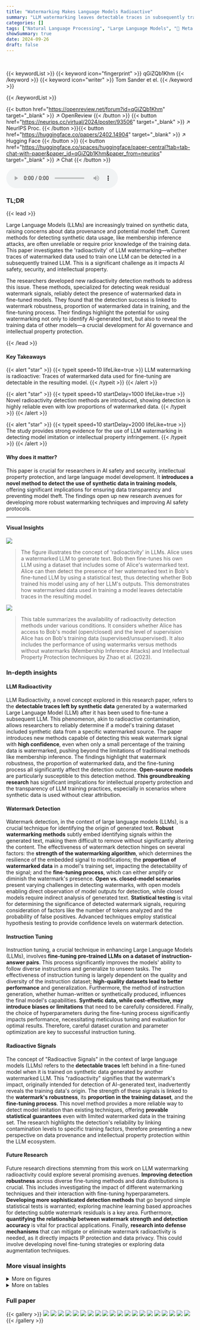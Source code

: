 ```yaml
---
title: "Watermarking Makes Language Models Radioactive"
summary: "LLM watermarking leaves detectable traces in subsequently trained models, enabling detection of synthetic data usage—a phenomenon termed 'radioactivity'."
categories: []
tags: ["Natural Language Processing", "Large Language Models", "🏢 Meta FAIR",]
showSummary: true
date: 2024-09-26
draft: false
---
```


<br>

{{< keywordList >}}
{{< keyword icon="fingerprint" >}} qGiZQb1Khm {{< /keyword >}}
{{< keyword icon="writer" >}} Tom Sander et el. {{< /keyword >}}
 
{{< /keywordList >}}

{{< button href="https://openreview.net/forum?id=qGiZQb1Khm" target="_blank" >}}
↗ OpenReview
{{< /button >}}
{{< button href="https://neurips.cc/virtual/2024/poster/93506" target="_blank" >}}
↗ NeurIPS Proc.
{{< /button >}}{{< button href="https://huggingface.co/papers/2402.14904" target="_blank" >}}
↗ Hugging Face
{{< /button >}}
{{< button href="https://huggingface.co/spaces/huggingface/paper-central?tab=tab-chat-with-paper&paper_id=qGiZQb1Khm&paper_from=neurips" target="_blank" >}}
↗ Chat
{{< /button >}}



<audio controls>
    <source src="https://ai-paper-reviewer.com/qGiZQb1Khm/podcast.wav" type="audio/wav">
    Your browser does not support the audio element.
</audio>


### TL;DR


{{< lead >}}

Large Language Models (LLMs) are increasingly trained on synthetic data, raising concerns about data provenance and potential model theft. Current methods for detecting synthetic data usage, like membership inference attacks, are often unreliable or require prior knowledge of the training data. This paper investigates the 'radioactivity' of LLM watermarking—whether traces of watermarked data used to train one LLM can be detected in a subsequently trained LLM.  This is a significant challenge as it impacts AI safety, security, and intellectual property.

The researchers developed new radioactivity detection methods to address this issue. These methods, specialized for detecting weak residual watermark signals, reliably detect the presence of watermarked data in fine-tuned models. They found that the detection success is linked to watermark robustness, proportion of watermarked data in training, and the fine-tuning process.  Their findings highlight the potential for using watermarking not only to identify AI-generated text, but also to reveal the training data of other models—a crucial development for AI governance and intellectual property protection.

{{< /lead >}}


#### Key Takeaways

{{< alert "star" >}}
{{< typeit speed=10 lifeLike=true >}} LLM watermarking is radioactive: Traces of watermarked data used for fine-tuning are detectable in the resulting model. {{< /typeit >}}
{{< /alert >}}

{{< alert "star" >}}
{{< typeit speed=10 startDelay=1000 lifeLike=true >}} Novel radioactivity detection methods are introduced, showing detection is highly reliable even with low proportions of watermarked data. {{< /typeit >}}
{{< /alert >}}

{{< alert "star" >}}
{{< typeit speed=10 startDelay=2000 lifeLike=true >}} The study provides strong evidence for the use of LLM watermarking in detecting model imitation or intellectual property infringement. {{< /typeit >}}
{{< /alert >}}

#### Why does it matter?
This paper is crucial for researchers in AI safety and security, intellectual property protection, and large language model development. It **introduces a novel method to detect the use of synthetic data in training models**, offering significant implications for ensuring data transparency and preventing model theft. The findings open up new research avenues for developing more robust watermarking techniques and improving AI safety protocols.

------
#### Visual Insights



![](https://ai-paper-reviewer.com/qGiZQb1Khm/figures_0_1.jpg)

> The figure illustrates the concept of 'radioactivity' in LLMs. Alice uses a watermarked LLM to generate text. Bob then fine-tunes his own LLM using a dataset that includes some of Alice's watermarked text.  Alice can then detect the presence of her watermarked text in Bob's fine-tuned LLM by using a statistical test, thus detecting whether Bob trained his model using any of her LLM's outputs. This demonstrates how watermarked data used in training a model leaves detectable traces in the resulting model.





![](https://ai-paper-reviewer.com/qGiZQb1Khm/tables_3_1.jpg)

> This table summarizes the availability of radioactivity detection methods under various conditions. It considers whether Alice has access to Bob's model (open/closed) and the level of supervision Alice has on Bob's training data (supervised/unsupervised). It also includes the performance of using watermarks versus methods without watermarks (Membership Inference Attacks) and Intellectual Property Protection techniques by Zhao et al. (2023).





### In-depth insights


#### LLM Radioactivity
LLM Radioactivity, a novel concept explored in this research paper, refers to the **detectable traces left by synthetic data** generated by a watermarked Large Language Model (LLM) after it has been used to fine-tune a subsequent LLM.  This phenomenon, akin to radioactive contamination, allows researchers to reliably determine if a model's training dataset included synthetic data from a specific watermarked source. The paper introduces new methods capable of detecting this weak watermark signal with **high confidence**, even when only a small percentage of the training data is watermarked, pushing beyond the limitations of traditional methods like membership inference.  The findings highlight that watermark robustness, the proportion of watermarked data, and the fine-tuning process all significantly affect the detection outcome.  **Open-source models** are particularly susceptible to this detection method.  **This groundbreaking research** has significant implications for intellectual property protection and the transparency of LLM training practices, especially in scenarios where synthetic data is used without clear attribution.

#### Watermark Detection
Watermark detection, in the context of large language models (LLMs), is a crucial technique for identifying the origin of generated text.  **Robust watermarking methods** subtly embed identifying signals within the generated text, making them difficult to remove without significantly altering the content.  The effectiveness of watermark detection hinges on several factors: the **strength of the watermarking algorithm**, which determines the resilience of the embedded signal to modifications; the **proportion of watermarked data** in a model's training set, impacting the detectability of the signal; and the **fine-tuning process**, which can either amplify or diminish the watermark's presence.  **Open vs. closed-model scenarios** present varying challenges in detecting watermarks, with open models enabling direct observation of model outputs for detection, while closed models require indirect analysis of generated text.  **Statistical testing** is vital for determining the significance of detected watermark signals, requiring consideration of factors like the number of tokens analyzed and the probability of false positives.  Advanced techniques employ statistical hypothesis testing to provide confidence levels on watermark detection.

#### Instruction Tuning
Instruction tuning, a crucial technique in enhancing Large Language Models (LLMs), involves **fine-tuning pre-trained LLMs on a dataset of instruction-answer pairs**. This process significantly improves the models' ability to follow diverse instructions and generalize to unseen tasks.  The effectiveness of instruction tuning is largely dependent on the quality and diversity of the instruction dataset;  **high-quality datasets lead to better performance** and generalization.  Furthermore, the method of instruction generation, whether human-written or synthetically produced, influences the final model's capabilities.  **Synthetic data, while cost-effective, may introduce biases or limitations** that need to be carefully considered.  Finally, the choice of hyperparameters during the fine-tuning process significantly impacts performance, necessitating meticulous tuning and evaluation for optimal results.  Therefore, careful dataset curation and parameter optimization are key to successful instruction tuning.

#### Radioactive Signals
The concept of "Radioactive Signals" in the context of large language models (LLMs) refers to the **detectable traces** left behind in a fine-tuned model when it is trained on synthetic data generated by another watermarked LLM.  This "radioactivity" signifies that the watermark's impact, originally intended for detection of AI-generated text, inadvertently reveals the training data's origin.  The strength of these signals is linked to the **watermark's robustness**, its **proportion in the training dataset**, and the **fine-tuning process**.  This novel method provides a more reliable way to detect model imitation than existing techniques, offering **provable statistical guarantees** even with limited watermarked data in the training set. The research highlights the detection's reliability by linking contamination levels to specific training factors, therefore presenting a new perspective on data provenance and intellectual property protection within the LLM ecosystem.

#### Future Research
Future research directions stemming from this work on LLM watermarking radioactivity could explore several promising avenues. **Improving detection robustness** across diverse fine-tuning methods and data distributions is crucial.  This includes investigating the impact of different watermarking techniques and their interaction with fine-tuning hyperparameters.  **Developing more sophisticated detection methods** that go beyond simple statistical tests is warranted; exploring machine learning based approaches for detecting subtle watermark residuals is a key area.  Furthermore, **quantifying the relationship between watermark strength and detection accuracy** is vital for practical applications.  Finally, **research into defense mechanisms** that can mitigate or eliminate watermark radioactivity is needed, as it directly impacts IP protection and data privacy.  This could involve developing novel fine-tuning strategies or exploring data augmentation techniques.


### More visual insights

<details>
<summary>More on figures
</summary>


![](https://ai-paper-reviewer.com/qGiZQb1Khm/figures_2_1.jpg)

> This figure illustrates the core concept of the paper:  Alice's watermarked LLM outputs are used as part of Bob's training data for his LLM.  Even though the proportion of watermarked data is small, the watermark leaves detectable traces in Bob's model, allowing Alice to reliably determine whether Bob trained his model using her data. This demonstrates the 'radioactivity' of LLMs.


![](https://ai-paper-reviewer.com/qGiZQb1Khm/figures_3_1.jpg)

> This figure is a Venn diagram showing the relationship between three sets of data: D, ĎA, and DA.  D represents the entire dataset used by Bob to fine-tune his language model.  ĎA represents the set of all outputs generated by Alice's language model. DA represents the intersection of D and ĎA – the portion of Bob's training data that originated from Alice's model.  The diagram visually explains that the detection performance (radioactivity) primarily depends on two factors: (1) p, which represents the proportion of Bob's training data derived from Alice's model; and (2) d, which represents the degree of supervision or the extent to which Alice knows Bob's training data. 


![](https://ai-paper-reviewer.com/qGiZQb1Khm/figures_4_1.jpg)

> This figure illustrates the concept of 'radioactivity' in LLMs. Alice fine-tunes her language model (LLM) with watermarked text. Bob then fine-tunes his own LLM using a dataset that includes some of Alice's watermarked outputs.  Alice can then use her watermark detection method to detect traces of her original watermarked data in Bob's fine-tuned model, even though Bob may not have intentionally included her data and is unaware of the watermark. This demonstrates the 'radioactive' nature of the watermarked data, leaving detectable traces in models trained on it.


![](https://ai-paper-reviewer.com/qGiZQb1Khm/figures_6_1.jpg)

> This figure illustrates the concept of 'radioactivity' in LLMs. Alice's LLM generates watermarked text. Bob then fine-tunes his LLM using a dataset that includes some of Alice's watermarked text.  Alice can then detect the presence of her watermarked text in Bob's fine-tuned model, even if only a small portion of Bob's training data came from her model. This demonstrates that the watermark leaves detectable traces in models trained on the watermarked data, revealing information about the training data used.


![](https://ai-paper-reviewer.com/qGiZQb1Khm/figures_7_1.jpg)

> This figure shows the results of radioactivity detection experiments under various conditions.  The x-axis represents the percentage of watermarked training data used in fine-tuning model B. The y-axis shows the average base-10 logarithm of the p-value obtained from the statistical test for radioactivity. Lower values indicate stronger evidence of radioactivity. The results are shown separately for four scenarios: open model with supervision, open model without supervision, closed model with supervision, and closed model without supervision. The error bars represent the standard deviations across 10 runs of the experiment. The figure demonstrates that even a small percentage of watermarked data can lead to detectable radioactivity, particularly in open-model settings. When no watermarked data is used, the p-values are randomly distributed around 0.


![](https://ai-paper-reviewer.com/qGiZQb1Khm/figures_7_2.jpg)

> This figure shows the impact of using a filter on the performance of the radioactivity detection test.  The test is performed in a closed-model setting where only 1% of the training data is watermarked.  The x-axis represents the number of tokens generated by model B, and the y-axis shows the log10 of the p-value.  Two lines are plotted: one for the test without a filter and one with a filter. The filtered test shows a significantly lower p-value (stronger evidence of radioactivity) for the same number of generated tokens.


![](https://ai-paper-reviewer.com/qGiZQb1Khm/figures_17_1.jpg)

> This box plot visualizes the distribution of log10(p-values) obtained from the radioactivity detection test in the open-model and unsupervised setting.  The x-axis represents different proportions (p) of watermarked data used for fine-tuning model B, while the y-axis shows the log10(p-value). Each box represents the interquartile range (IQR), the median is marked by the orange line, and the mean is marked by the red cross. The whiskers extend to the maximum and minimum values, excluding outliers. The plot demonstrates how the distribution of p-values shifts toward stronger evidence of radioactivity (lower p-values) as the proportion of watermarked data increases.


![](https://ai-paper-reviewer.com/qGiZQb1Khm/figures_19_1.jpg)

> This figure shows the results of the radioactivity detection test in the open/unsupervised setting. The y-axis represents the log10(p-value), and the x-axis represents the proportion of watermarked training data (p).  The box plot shows the distribution of log10(p-values) across multiple runs. The mean log10(p-value) is shown as a solid line, and the standard deviation is represented by a shaded area. For each proportion of watermarked data, ten runs of the experiment were performed, and these results are displayed as box plots.


![](https://ai-paper-reviewer.com/qGiZQb1Khm/figures_19_2.jpg)

> This figure shows the distribution of p-values obtained from the radioactivity detection test in an open-model, unsupervised setting, across various proportions (p) of watermarked data used in fine-tuning model B.  The box plots illustrate the median, mean, and standard deviation of the log10(p) values.  It visually represents the data presented in Figure 5, where only the mean values were shown.


![](https://ai-paper-reviewer.com/qGiZQb1Khm/figures_20_1.jpg)

> This figure compares the performance of membership inference attacks (MIA) and watermarking-based methods for detecting radioactivity in a language model.  The left panel shows the distributions of calibrated loss from model B (the suspect model) for data that was and wasn't used in training.  The difference in distributions becomes less pronounced as the degree of supervision (d) decreases, indicating that MIA becomes less effective with less overlap between training and test data. The right panel illustrates that the watermarking method consistently achieves high detection confidence (p-value < 10^-5) even with low supervision (d < 2%), demonstrating its superior performance compared to MIA in detecting model imitation.


![](https://ai-paper-reviewer.com/qGiZQb1Khm/figures_20_2.jpg)

> This figure compares two methods for detecting model imitation: Membership Inference Attacks (MIA) and watermark detection.  The left panel shows the distribution of perplexity scores for models trained with and without data from a source model.  The difference in distributions is used to detect imitation. However, the effectiveness of MIA diminishes as the proportion of imitated data decreases (low supervision). The right panel shows that watermark detection remains effective even at low supervision levels, providing more reliable detection of model imitation.


![](https://ai-paper-reviewer.com/qGiZQb1Khm/figures_22_1.jpg)

> This figure shows how the number of epochs during the fine-tuning process affects the detection of watermarks. As the number of epochs increases, the watermark becomes more prominent, leading to a stronger detection signal (lower p-value).


![](https://ai-paper-reviewer.com/qGiZQb1Khm/figures_22_2.jpg)

> This figure shows box plots illustrating the impact of using a filter on the log10(p)-values obtained from a radioactivity detection test in a closed-model setting, where only 10% of the fine-tuning data was watermarked. Three scenarios are compared: a baseline without filtering, an unsupervised setting where the filter is constructed from newly generated watermarked data, and a supervised setting where the filter is built using the known watermarked data from the training set (DA).  The plots display the median and mean log10(p)-values for each scenario, providing a visual representation of how the filtering method enhances the accuracy of radioactivity detection by focusing the analysis on specific k-grams.


![](https://ai-paper-reviewer.com/qGiZQb1Khm/figures_23_1.jpg)

> This figure shows how the p-value (a measure of statistical significance) changes as more tokens are scored in a closed-model setting where only 1% of the training data was watermarked.  The x-axis shows the number of generated tokens, and the y-axis represents the log10 of the p-value. Two lines are displayed, one for when a filter is used and one without.  The filter helps focus the analysis on specific tokens, making it easier to detect the watermark even with a small amount of watermarked data in the training set. A smaller p-value indicates stronger evidence that the model was indeed trained on watermarked data.


![](https://ai-paper-reviewer.com/qGiZQb1Khm/figures_25_1.jpg)

> This figure shows the bit accuracy of watermark extraction using the MPAC method under different conditions.  The x-axis represents the number of scored tokens, and the y-axis represents the bit accuracy.  There are three plots, one for each proportion (p) of watermarked data used in fine-tuning: 0%, 10%, and 100%.  Each plot shows curves for different message lengths (8, 16, and 32 bits).  The results indicate that bit accuracy increases with the number of scored tokens and the proportion of watermarked data, but decreases with message length.  This suggests that even multi-bit watermarking schemes exhibit radioactivity.


</details>




<details>
<summary>More on tables
</summary>


![](https://ai-paper-reviewer.com/qGiZQb1Khm/tables_5_1.jpg)
> This table presents the results of evaluating the Llama-7B language model after fine-tuning it with varying percentages of watermarked instruction data.  The evaluation is performed across several benchmark datasets (NQ, TQA, GSM8k, H.Eval, MMLU) to assess the model's performance in different tasks.  The 'Base' row shows the baseline performance of the model without any watermarked data in its training. This allows for a comparison of performance with and without watermarked data at various proportions (5%, 50%, and 100%).

![](https://ai-paper-reviewer.com/qGiZQb1Khm/tables_5_2.jpg)
> This table presents the detection confidence (log10(p-value)) results for detecting radioactivity in the open-model setting.  The detection is performed using the 'reading mode' described in the paper.  It shows how the detection confidence changes with varying degrees of supervision (d), while maintaining a constant proportion (p=5%) of Bob's training data originating from Alice's model (A). Lower log10(p) values indicate stronger evidence of radioactivity.

![](https://ai-paper-reviewer.com/qGiZQb1Khm/tables_8_1.jpg)
> This table presents the results of a statistical test evaluating the correctness of the radioactivity detection methods. It demonstrates the importance of de-duplication in ensuring reliable p-values. The results show that without de-duplication, the p-values are significantly lower than expected (0.5), indicating that the test is not working correctly, while with de-duplication the p-values are closer to the expected value.

![](https://ai-paper-reviewer.com/qGiZQb1Khm/tables_8_2.jpg)
> This table presents the average log10 p-values for watermark detection and radioactivity detection using two different watermarking methods (KGW and AK) with varying watermark window sizes (k=1, 2, 4).  The 'Orig' values represent the results of watermark detection on the original watermarked training texts, while 'Rad' represents the results of radioactivity detection on a model fine-tuned with watermarked data. The results show that lower k values (smaller watermark windows) generally lead to higher radioactivity, indicating stronger contamination of the model by watermarked data.

![](https://ai-paper-reviewer.com/qGiZQb1Khm/tables_8_3.jpg)
> This table shows the impact of different hyperparameters during the fine-tuning process on the radioactivity of the model.  It presents the log10(p-value) for a statistical test of radioactivity, where a lower p-value indicates stronger radioactivity. The hyperparameters considered are the learning rate, the number of epochs, the type of adapters used (full or Q-LoRA), and the size of the language model (7B or 13B). The values used in Section 5 of the paper are highlighted in gray.

![](https://ai-paper-reviewer.com/qGiZQb1Khm/tables_9_1.jpg)
> This table presents the results of a radioactivity detection test conducted on different languages. The test involved prompting model B with the beginnings of Wikipedia articles in various languages and then performing detection on the generated next tokens using the closed-model setting from Section 4 of the paper. The results show the log10(p) values for each language, indicating the confidence level of the detection test.

![](https://ai-paper-reviewer.com/qGiZQb1Khm/tables_9_2.jpg)
> This table shows the results of an experiment to evaluate if a second fine-tuning on non-watermarked data can remove the watermark traces from a model that was previously fine-tuned with watermarked data. The experiment shows that a second fine-tuning reduces the radioactivity (strength of the watermark signal) but does not completely remove it.

![](https://ai-paper-reviewer.com/qGiZQb1Khm/tables_21_1.jpg)
> This table shows the p-values obtained from applying the watermark detection test on non-watermarked instruction-answer pairs generated by Llama-2-chat-7B. The p-values are shown for different lengths of text (number of lines and number of characters). As the length of the text increases, the p-values become increasingly smaller, indicating stronger evidence against the null hypothesis (no watermark).

![](https://ai-paper-reviewer.com/qGiZQb1Khm/tables_21_2.jpg)
> This table presents summary statistics (mean and standard deviation) of the base-10 logarithm of the p-value (log10(p)) obtained from watermark detection tests.  The tests were performed on different text lengths (ranges of token numbers), all generated using the Llama-2-chat-7B model and a specific watermarking technique (Kirchenbauer et al., 2023b) with parameters δ = 3.0, γ = 0.25, and k = 2 (as described in Section 5 of the paper). Each range of token counts contains roughly 500 texts, and the table shows the average log10(p) and its standard deviation for each length range.

![](https://ai-paper-reviewer.com/qGiZQb1Khm/tables_22_1.jpg)
> This table presents the results of experiments using different sizes of Llama-2-chat models as teachers for fine-tuning a Llama-1-7B model.  The 'Teacher' column indicates the size of the Llama-2-chat model used. The subsequent columns show the performance on several benchmarks (NQ, GSM8k, MMLU) and the log10(p-value) for radioactivity detection. The results demonstrate that larger teacher models yield better results on the benchmarks and similar levels of radioactivity detection.

![](https://ai-paper-reviewer.com/qGiZQb1Khm/tables_22_2.jpg)
> This table shows the results of an experiment where the fine-tuning process was done with 10% of watermarked data mixed with either human-generated or machine-generated instructions. The results demonstrate that mixing watermarked data with human-generated instructions leads to stronger radioactivity signals compared to mixing with machine-generated instructions.  The average log10(p) value is significantly lower for the data mixed with human instructions indicating greater detection confidence. 

![](https://ai-paper-reviewer.com/qGiZQb1Khm/tables_23_1.jpg)
> This table presents the results of radioactivity detection experiments conducted using a closed-model setting.  It compares the detection performance (measured by the average and maximum log10(p-value) across 10 runs) with and without applying a filter on the scored k-grams. The filter's impact on improving detection accuracy is highlighted, particularly in scenarios with less reliable results.

</details>




### Full paper

{{< gallery >}}
<img src="https://ai-paper-reviewer.com/qGiZQb1Khm/1.png" class="grid-w50 md:grid-w33 xl:grid-w25" />
<img src="https://ai-paper-reviewer.com/qGiZQb1Khm/2.png" class="grid-w50 md:grid-w33 xl:grid-w25" />
<img src="https://ai-paper-reviewer.com/qGiZQb1Khm/3.png" class="grid-w50 md:grid-w33 xl:grid-w25" />
<img src="https://ai-paper-reviewer.com/qGiZQb1Khm/4.png" class="grid-w50 md:grid-w33 xl:grid-w25" />
<img src="https://ai-paper-reviewer.com/qGiZQb1Khm/5.png" class="grid-w50 md:grid-w33 xl:grid-w25" />
<img src="https://ai-paper-reviewer.com/qGiZQb1Khm/6.png" class="grid-w50 md:grid-w33 xl:grid-w25" />
<img src="https://ai-paper-reviewer.com/qGiZQb1Khm/7.png" class="grid-w50 md:grid-w33 xl:grid-w25" />
<img src="https://ai-paper-reviewer.com/qGiZQb1Khm/8.png" class="grid-w50 md:grid-w33 xl:grid-w25" />
<img src="https://ai-paper-reviewer.com/qGiZQb1Khm/9.png" class="grid-w50 md:grid-w33 xl:grid-w25" />
<img src="https://ai-paper-reviewer.com/qGiZQb1Khm/10.png" class="grid-w50 md:grid-w33 xl:grid-w25" />
<img src="https://ai-paper-reviewer.com/qGiZQb1Khm/11.png" class="grid-w50 md:grid-w33 xl:grid-w25" />
<img src="https://ai-paper-reviewer.com/qGiZQb1Khm/12.png" class="grid-w50 md:grid-w33 xl:grid-w25" />
<img src="https://ai-paper-reviewer.com/qGiZQb1Khm/13.png" class="grid-w50 md:grid-w33 xl:grid-w25" />
<img src="https://ai-paper-reviewer.com/qGiZQb1Khm/14.png" class="grid-w50 md:grid-w33 xl:grid-w25" />
<img src="https://ai-paper-reviewer.com/qGiZQb1Khm/15.png" class="grid-w50 md:grid-w33 xl:grid-w25" />
<img src="https://ai-paper-reviewer.com/qGiZQb1Khm/16.png" class="grid-w50 md:grid-w33 xl:grid-w25" />
<img src="https://ai-paper-reviewer.com/qGiZQb1Khm/17.png" class="grid-w50 md:grid-w33 xl:grid-w25" />
<img src="https://ai-paper-reviewer.com/qGiZQb1Khm/18.png" class="grid-w50 md:grid-w33 xl:grid-w25" />
<img src="https://ai-paper-reviewer.com/qGiZQb1Khm/19.png" class="grid-w50 md:grid-w33 xl:grid-w25" />
<img src="https://ai-paper-reviewer.com/qGiZQb1Khm/20.png" class="grid-w50 md:grid-w33 xl:grid-w25" />
{{< /gallery >}}